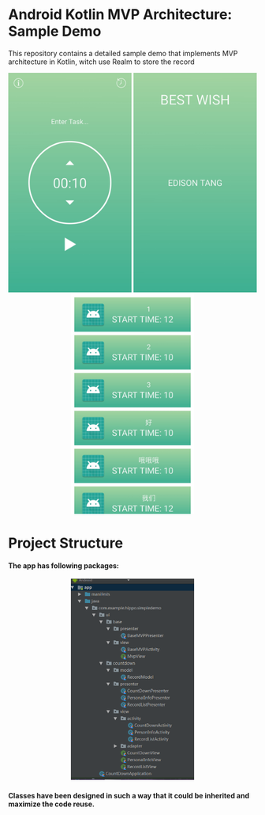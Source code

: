 # Android Kotlin MVP Architecture: Sample Demo

This repository contains a detailed sample demo that implements MVP architecture in Kotlin, witch use Realm to store the record

<p align="center">
  <img src="https://github.com/bighippo/countTimeDemo/blob/master/img/S80930-100834.jpg" width="250">
  <img src="https://github.com/bighippo/countTimeDemo/blob/master/img/S80930-100839.jpg" width="250">
  <img src="https://github.com/bighippo/countTimeDemo/blob/master/img/S80930-100845.jpg" width="250">
</p>



# Project Structure

#### The app has following packages:
<p align="center">
  <img src="https://github.com/bighippo/countTimeDemo/blob/master/img/project_structure.PNG" width="250">
</p>

#### Classes have been designed in such a way that it could be inherited and maximize the code reuse.

